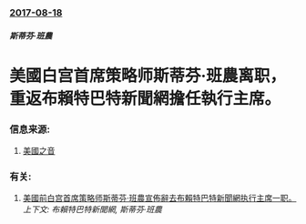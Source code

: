 ### [2017-08-18](/zh/news/2017/08/18/index.md)

##### 斯蒂芬·班農
# 美國白宫首席策略师斯蒂芬·班農离职，重返布賴特巴特新聞網擔任執行主席。 




### 信息来源:

1. [美國之音](https://www.voachinese.com/a/trump-bannon/3992214.html)

### 有关:

1. [美國前白宫首席策略师斯蒂芬·班農宣佈辭去布賴特巴特新聞網执行主席一职。 ](/zh/news/2018/01/9/美國前白宫首席策略师斯蒂芬-班農宣佈辭去布賴特巴特新聞網执行主席一职.md) _上下文: 布賴特巴特新聞網, 斯蒂芬·班農_
